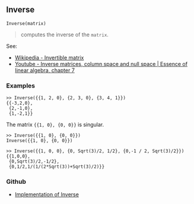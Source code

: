 ## Inverse

```
Inverse(matrix)
```

> computes the inverse of the `matrix`. 

See:  
* [Wikipedia - Invertible matrix](https://en.wikipedia.org/wiki/Invertible_matrix)
* [Youtube - Inverse matrices, column space and null space | Essence of linear algebra, chapter 7](https://youtu.be/uQhTuRlWMxw)

### Examples

```
>> Inverse({{1, 2, 0}, {2, 3, 0}, {3, 4, 1}})
{{-3,2,0},
 {2,-1,0},
 {1,-2,1}}
```

The matrix `{{1, 0}, {0, 0}}` is singular.

```
>> Inverse({{1, 0}, {0, 0}}) 
Inverse({{1, 0}, {0, 0}})

>> Inverse({{1, 0, 0}, {0, Sqrt(3)/2, 1/2}, {0,-1 / 2, Sqrt(3)/2}})
{{1,0,0},
 {0,Sqrt(3)/2,-1/2},
 {0,1/2,1/(1/(2*Sqrt(3))+Sqrt(3)/2)}} 
```

### Github

* [Implementation of Inverse](https://github.com/axkr/symja_android_library/blob/master/symja_android_library/matheclipse-core/src/main/java/org/matheclipse/core/builtin/LinearAlgebra.java#L2455) 

